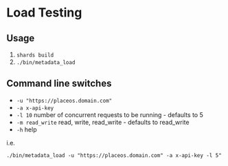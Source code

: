 # Load Testing

## Usage

1. `shards build`
2. `./bin/metadata_load`

## Command line switches

* `-u "https://placeos.domain.com"`
* `-a x-api-key`
* `-l 10` number of concurrent requests to be running - defaults to 5
* `-m read_write` read, write, read_write - defaults to read_write
* `-h` help

i.e.

```
./bin/metadata_load -u "https://placeos.domain.com" -a x-api-key -l 5"
```
